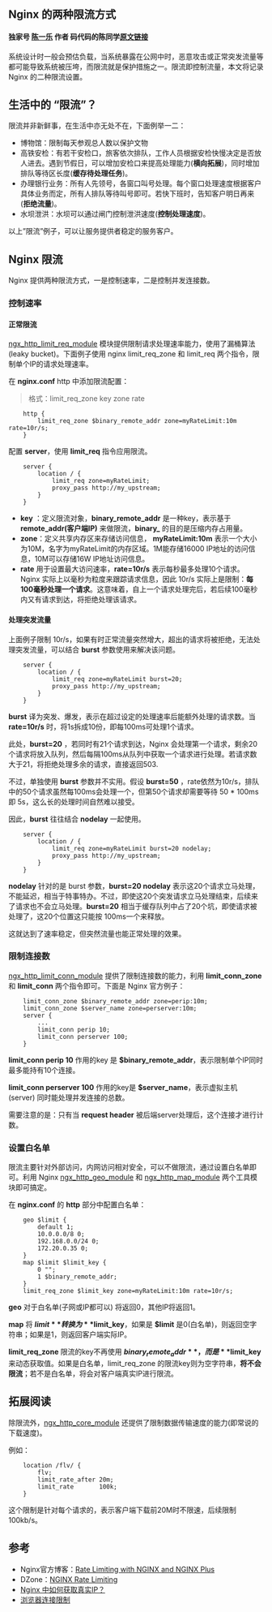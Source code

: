 ## Nginx 的两种限流方式

#### 独家号 [陈一乐](https://toutiao.io/subjects/261093) 作者 码代码的陈同学[原文链接](https://chenyongjun.vip/articles/81)

系统设计时一般会预估负载，当系统暴露在公网中时，恶意攻击或正常突发流量等都可能导致系统被压垮，而限流就是保护措施之一。限流即控制流量，本文将记录 Nginx 的二种限流设置。

## 生活中的 “限流”？

限流并非新鲜事，在生活中亦无处不在，下面例举一二：

- 博物馆：限制每天参观总人数以保护文物
- 高铁安检：有若干安检口，旅客依次排队，工作人员根据安检快慢决定是否放人进去。遇到节假日，可以增加安检口来提高处理能力(**横向拓展**)，同时增加排队等待区长度(**缓存待处理任务**)。
- 办理银行业务：所有人先领号，各窗口叫号处理。每个窗口处理速度根据客户具体业务而定，所有人排队等待叫号即可。若快下班时，告知客户明日再来(**拒绝流量**)。
- 水坝泄洪：水坝可以通过闸门控制泄洪速度(**控制处理速度**)。

以上”限流”例子，可以让服务提供者稳定的服务客户。

## Nginx 限流

Nginx 提供两种限流方式，一是控制速率，二是控制并发连接数。

### 控制速率

#### 正常限流

[ngx_http_limit_req_module](http://nginx.org/en/docs/http/ngx_http_limit_req_module.html) 模块提供限制请求处理速率能力，使用了漏桶算法(leaky bucket)。下面例子使用 nginx limit_req_zone 和 limit_req 两个指令，限制单个IP的请求处理速率。

在 **nginx.conf** http 中添加限流配置：

> 格式：limit_req_zone key zone rate

```
    http {
        limit_req_zone $binary_remote_addr zone=myRateLimit:10m rate=10r/s;
    }
```

配置 **server**，使用 **limit_req** 指令应用限流。

```
    server {
        location / {
            limit_req zone=myRateLimit;
            proxy_pass http://my_upstream;
        }
    }
```

- **key** ：定义限流对象，**binary_remote_addr** 是一种key，表示基于 **remote_addr(客户端IP)** 来做限流，**binary_** 的目的是压缩内存占用量。
- **zone**：定义共享内存区来存储访问信息， **myRateLimit:10m** 表示一个大小为10M，名字为myRateLimit的内存区域。1M能存储16000 IP地址的访问信息，10M可以存储16W IP地址访问信息。
- **rate** 用于设置最大访问速率，**rate=10r/s** 表示每秒最多处理10个请求。Nginx 实际上以毫秒为粒度来跟踪请求信息，因此 10r/s 实际上是限制：**每100毫秒处理一个请求**。这意味着，自上一个请求处理完后，若后续100毫秒内又有请求到达，将拒绝处理该请求。

#### 处理突发流量

上面例子限制 10r/s，如果有时正常流量突然增大，超出的请求将被拒绝，无法处理突发流量，可以结合 **burst** 参数使用来解决该问题。

```
    server {
        location / {
            limit_req zone=myRateLimit burst=20;
            proxy_pass http://my_upstream;
        }
    }
```

**burst** 译为突发、爆发，表示在超过设定的处理速率后能额外处理的请求数。当 **rate=10r/s** 时，将1s拆成10份，即每100ms可处理1个请求。

此处，**burst=20** ，若同时有21个请求到达，Nginx 会处理第一个请求，剩余20个请求将放入队列，然后每隔100ms从队列中获取一个请求进行处理。若请求数大于21，将拒绝处理多余的请求，直接返回503.

不过，单独使用 **burst** 参数并不实用。假设 **burst=50** ，rate依然为10r/s，排队中的50个请求虽然每100ms会处理一个，但第50个请求却需要等待 50 * 100ms即 5s，这么长的处理时间自然难以接受。

因此，**burst** 往往结合 **nodelay** 一起使用。

```
    server {
        location / {
            limit_req zone=myRateLimit burst=20 nodelay;
            proxy_pass http://my_upstream;
        }
    }
```

**nodelay** 针对的是 burst 参数，**burst=20 nodelay** 表示这20个请求立马处理，不能延迟，相当于特事特办。不过，即使这20个突发请求立马处理结束，后续来了请求也不会立马处理。**burst=20** 相当于缓存队列中占了20个坑，即使请求被处理了，这20个位置这只能按 100ms一个来释放。

这就达到了速率稳定，但突然流量也能正常处理的效果。

### 限制连接数

[ngx_http_limit_conn_module](http://nginx.org/en/docs/http/ngx_http_limit_conn_module.html) 提供了限制连接数的能力，利用 **limit_conn_zone** 和 **limit_conn** 两个指令即可。下面是 Nginx 官方例子：

```
    limit_conn_zone $binary_remote_addr zone=perip:10m;
    limit_conn_zone $server_name zone=perserver:10m;
    server {
        ...
        limit_conn perip 10;
        limit_conn perserver 100;
    }
```

**limit_conn perip 10** 作用的key 是 **$binary_remote_addr**，表示限制单个IP同时最多能持有10个连接。

**limit_conn perserver 100** 作用的key是 **$server_name**，表示虚拟主机(server) 同时能处理并发连接的总数。

需要注意的是：只有当 **request header** 被后端server处理后，这个连接才进行计数。

### 设置白名单

限流主要针对外部访问，内网访问相对安全，可以不做限流，通过设置白名单即可。利用 Nginx [ngx_http_geo_module](http://nginx.org/en/docs/http/ngx_http_geo_module.html) 和 [ngx_http_map_module](http://nginx.org/en/docs/http/ngx_http_map_module.html) 两个工具模块即可搞定。

在 **nginx.conf** 的 **http** 部分中配置白名单：

```
    geo $limit {
        default 1;
        10.0.0.0/8 0;
        192.168.0.0/24 0;
        172.20.0.35 0;
    }
    map $limit $limit_key {
        0 "";
        1 $binary_remote_addr;
    }
    limit_req_zone $limit_key zone=myRateLimit:10m rate=10r/s;
```

**geo** 对于白名单(子网或IP都可以) 将返回0，其他IP将返回1。

**map** 将 **$limit** 转换为 **$limit_key**，如果是 **$limit** 是0(白名单)，则返回空字符串；如果是1，则返回客户端实际IP。

**limit_req_zone** 限流的key不再使用 **$binary_remote_addr**，而是 **$limit_key** 来动态获取值。如果是白名单，limit_req_zone 的限流key则为空字符串，**将不会限流**；若不是白名单，将会对客户端真实IP进行限流。

## 拓展阅读

除限流外，[ngx_http_core_module](http://nginx.org/en/docs/http/ngx_http_core_module.html#limit_rate_after) 还提供了限制数据传输速度的能力(即常说的下载速度)。

例如：

```
    location /flv/ {
        flv;
        limit_rate_after 20m;
        limit_rate       100k;
    }
```

这个限制是针对每个请求的，表示客户端下载前20M时不限速，后续限制100kb/s。

## 参考

- Nginx官方博客：[Rate Limiting with NGINX and NGINX Plus](https://www.nginx.com/blog/rate-limiting-nginx/)
- DZone：[NGINX Rate Limiting](https://dzone.com/articles/nginx-rate-limiting)
- [Nginx 中如何获取真实IP？](https://chenyongjun.vip/articles/78#如何获取真实IP？)
- [浏览器连接限制](https://chenyongjun.vip/articles/80)